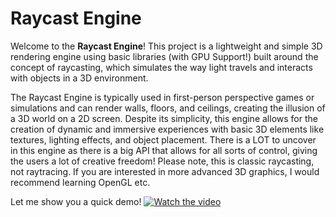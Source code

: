 # Raycast Engine

Welcome to the **Raycast Engine**! This project is a lightweight and simple 3D rendering engine using basic libraries (with GPU Support!) built around the concept of raycasting, which simulates the way light travels and interacts with objects in a 3D environment.

The Raycast Engine is typically used in first-person perspective games or simulations and can render walls, floors, and ceilings, creating the illusion of a 3D world on a 2D screen. Despite its simplicity, this engine allows for the creation of dynamic and immersive experiences with basic 3D elements like textures, lighting effects, and object placement. There is a LOT to uncover in this engine as there is a big API that allows for all sorts of control, giving the users a lot of creative freedom! Please note, this is classic raycasting, not raytracing. If you are interested in more advanced 3D graphics, I would recommend learning OpenGL etc.

Let me show you a quick demo! 
[![Watch the video](https://img.youtube.com/vi/joDJuUwu1GY/0.jpg)](https://youtu.be/joDJuUwu1GY)
